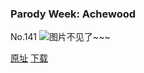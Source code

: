 ### Parody Week: Achewood
No.141
![图片不见了~~~](https://imgs.xkcd.com/comics/achewood.png)

[原址](https://xkcd.com//141) [下载](https://imgs.xkcd.com/comics/achewood.png)

